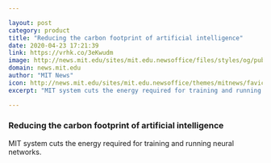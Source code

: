 ```yaml
---

layout: post
category: product
title: "Reducing the carbon footprint of artificial intelligence"
date: 2020-04-23 17:21:39
link: https://vrhk.co/3eKwudm
image: http://news.mit.edu/sites/mit.edu.newsoffice/files/styles/og/public/images/2020/MIT-Energy-Efficient-AI-01.jpg
domain: news.mit.edu
author: "MIT News"
icon: http://news.mit.edu/sites/mit.edu.newsoffice/themes/mitnews/favicon.ico
excerpt: "MIT system cuts the energy required for training and running neural networks."

---
```


### Reducing the carbon footprint of artificial intelligence

MIT system cuts the energy required for training and running neural networks.
